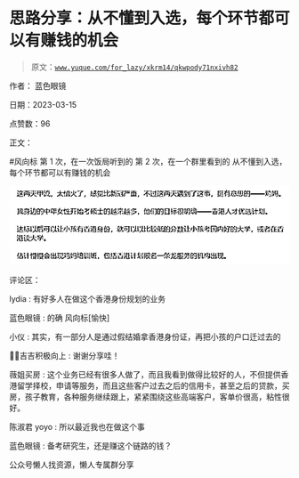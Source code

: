 # 思路分享：从不懂到入选，每个环节都可以有赚钱的机会

> 原文：[`www.yuque.com/for_lazy/xkrm14/qkwpody71nxivh82`](https://www.yuque.com/for_lazy/xkrm14/qkwpody71nxivh82)



作者： 蓝色眼镜



日期：2023-03-15



点赞数：96



正文：



#风向标 第 1 次，在一次饭局听到的 第 2 次，在一个群里看到的 从不懂到入选，每个环节都可以有赚钱的机会



![](img/89d44a26a0bb752cc5459b77bd6f3a2b.png)  

评论区：



lydia : 有好多人在做这个香港身份规划的业务



蓝色眼镜 : 的确 风向标[愉快]



小仪 : 其实，有一部分人是通过假结婚拿香港身份证，再把小孩的户口迁过去的



💪🏻吉吉积极向上 : 谢谢分享哇！



薇姐买房 : 这个业务已经有很多人做了，而且我看到做得比较好的人，不但提供香港留学择校，申请等服务，而且这些客户过去之后的信用卡，甚至之后的贷款，买房，孩子教育，各种服务继续跟上，紧紧围绕这些高端客户，客单价很高，粘性很好。



陈淑君 yoyo : 所以最近我也在做这个事



蓝色眼镜 : 备考研究生，还是赚这个链路的钱？



公众号懒人找资源，懒人专属群分享

</ne-p>